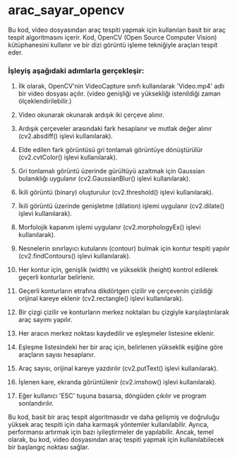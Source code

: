 # arac_sayar_opencv

 Bu kod, video dosyasından araç tespiti yapmak için kullanılan basit bir araç tespit algoritmasını içerir. Kod, OpenCV (Open Source Computer Vision) kütüphanesini kullanır ve bir dizi görüntü işleme tekniğiyle araçları tespit eder.

### İşleyiş aşağıdaki adımlarla gerçekleşir:

1. İlk olarak, OpenCV'nin VideoCapture sınıfı kullanılarak 'Video.mp4' adlı bir video dosyası açılır. (video genişliği ve yüksekliği istenildiği zaman ölçeklendirilebilir.)
    
2. Video okunarak okunarak ardışık iki çerçeve alınır.
    
3. Ardışık çerçeveler arasındaki fark hesaplanır ve mutlak değer alınır (cv2.absdiff() işlevi kullanılarak).
    
4. Elde edilen fark görüntüsü gri tonlamalı görüntüye dönüştürülür (cv2.cvtColor() işlevi kullanılarak).
    
5. Gri tonlamalı görüntü üzerinde gürültüyü azaltmak için Gaussian bulanıklığı uygulanır (cv2.GaussianBlur() işlevi kullanılarak).
    
6. İkili görüntü (binary) oluşturulur (cv2.threshold() işlevi kullanılarak).
    
7. İkili görüntü üzerinde genişletme (dilation) işlemi uygulanır (cv2.dilate() işlevi kullanılarak).
    
8. Morfolojik kapanım işlemi uygulanır (cv2.morphologyEx() işlevi kullanılarak).
    
9. Nesnelerin sınırlayıcı kutularını (contour) bulmak için kontur tespiti yapılır (cv2.findContours() işlevi kullanılarak).
    
10. Her kontur için, genişlik (width) ve yükseklik (height) kontrol edilerek geçerli konturlar belirlenir.
    
11. Geçerli konturların etrafına dikdörtgen çizilir ve çerçevenin çizildiği orijinal kareye eklenir (cv2.rectangle() işlevi kullanılarak).
    
12. Bir çizgi çizilir ve konturların merkez noktaları bu çizgiyle karşılaştırılarak araç sayımı yapılır.
    
13. Her aracın merkez noktası kaydedilir ve eşleşmeler listesine eklenir.
    
14. Eşleşme listesindeki her bir araç için, belirlenen yükseklik eşiğine göre araçların sayısı hesaplanır.
    
15. Araç sayısı, orijinal kareye yazdırılır (cv2.putText() işlevi kullanılarak).
    
16. İşlenen kare, ekranda görüntülenir (cv2.imshow() işlevi kullanılarak).
    
17. Eğer kullanıcı 'ESC' tuşuna basarsa, döngüden çıkılır ve program sonlandırılır.

Bu kod, basit bir araç tespit algoritmasıdır ve daha gelişmiş ve doğruluğu yüksek araç tespiti için daha karmaşık yöntemler kullanılabilir. Ayrıca, performansı artırmak için bazı iyileştirmeler de yapılabilir. Ancak, temel olarak, bu kod, video dosyasından araç tespiti yapmak için kullanılabilecek bir başlangıç noktası sağlar.
